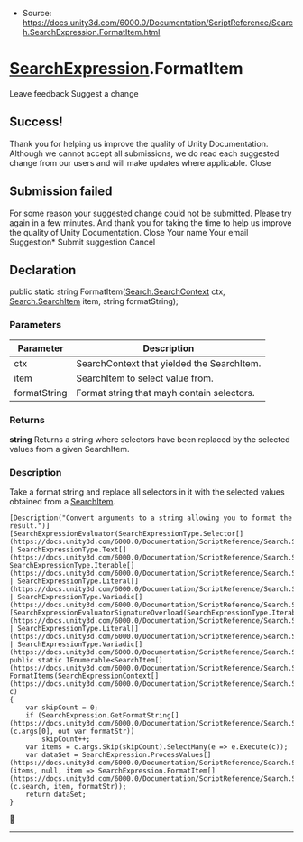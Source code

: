 * Source: https://docs.unity3d.com/6000.0/Documentation/ScriptReference/Search.SearchExpression.FormatItem.html

#  [SearchExpression](https://docs.unity3d.com/6000.0/Documentation/ScriptReference/Search.SearchExpression.html).FormatItem
Leave feedback
Suggest a change
## Success!
Thank you for helping us improve the quality of Unity Documentation. Although we cannot accept all submissions, we do read each suggested change from our users and will make updates where applicable.
Close
## Submission failed
For some reason your suggested change could not be submitted. Please <a>try again</a> in a few minutes. And thank you for taking the time to help us improve the quality of Unity Documentation.
Close
Your name Your email Suggestion* Submit suggestion
Cancel
## Declaration
public static string FormatItem([Search.SearchContext](https://docs.unity3d.com/6000.0/Documentation/ScriptReference/Search.SearchContext.html) ctx, [Search.SearchItem](https://docs.unity3d.com/6000.0/Documentation/ScriptReference/Search.SearchItem.html) item, string formatString); 
### Parameters
Parameter | Description  
---|---  
ctx | SearchContext that yielded the SearchItem.  
item | SearchItem to select value from.  
formatString | Format string that mayh contain selectors.  
### Returns
**string** Returns a string where selectors have been replaced by the selected values from a given SearchItem. 
### Description
Take a format string and replace all selectors in it with the selected values obtained from a [SearchItem](https://docs.unity3d.com/6000.0/Documentation/ScriptReference/Search.SearchItem.html).
```
[Description("Convert arguments to a string allowing you to format the result.")]
[SearchExpressionEvaluator(SearchExpressionType.Selector[](https://docs.unity3d.com/6000.0/Documentation/ScriptReference/Search.SearchExpressionType.Selector.html) | SearchExpressionType.Text[](https://docs.unity3d.com/6000.0/Documentation/ScriptReference/Search.SearchExpressionType.Text.html), SearchExpressionType.Iterable[](https://docs.unity3d.com/6000.0/Documentation/ScriptReference/Search.SearchExpressionType.Iterable.html) | SearchExpressionType.Literal[](https://docs.unity3d.com/6000.0/Documentation/ScriptReference/Search.SearchExpressionType.Literal.html) | SearchExpressionType.Variadic[](https://docs.unity3d.com/6000.0/Documentation/ScriptReference/Search.SearchExpressionType.Variadic.html))]
[SearchExpressionEvaluatorSignatureOverload(SearchExpressionType.Iterable[](https://docs.unity3d.com/6000.0/Documentation/ScriptReference/Search.SearchExpressionType.Iterable.html) | SearchExpressionType.Literal[](https://docs.unity3d.com/6000.0/Documentation/ScriptReference/Search.SearchExpressionType.Literal.html) | SearchExpressionType.Variadic[](https://docs.unity3d.com/6000.0/Documentation/ScriptReference/Search.SearchExpressionType.Variadic.html))]
public static IEnumerable<SearchItem[](https://docs.unity3d.com/6000.0/Documentation/ScriptReference/Search.SearchItem.html)> FormatItems(SearchExpressionContext[](https://docs.unity3d.com/6000.0/Documentation/ScriptReference/Search.SearchExpressionContext.html) c)
{
    var skipCount = 0;
    if (SearchExpression.GetFormatString[](https://docs.unity3d.com/6000.0/Documentation/ScriptReference/Search.SearchExpression.GetFormatString.html)(c.args[0], out var formatStr))
        skipCount++;
    var items = c.args.Skip(skipCount).SelectMany(e => e.Execute(c));
    var dataSet = SearchExpression.ProcessValues[](https://docs.unity3d.com/6000.0/Documentation/ScriptReference/Search.SearchExpression.ProcessValues.html)(items, null, item => SearchExpression.FormatItem[](https://docs.unity3d.com/6000.0/Documentation/ScriptReference/Search.SearchExpression.FormatItem.html)(c.search, item, formatStr));
    return dataSet;
}

```

* * *
